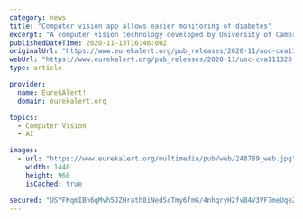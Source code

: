 ```yaml
---
category: news
title: "Computer vision app allows easier monitoring of diabetes"
excerpt: "A computer vision technology developed by University of Cambridge engineers has now been developed into a free mobile phone app for regular monitoring of glucose levels in people with diabetes."
publishedDateTime: 2020-11-13T16:46:00Z
originalUrl: "https://www.eurekalert.org/pub_releases/2020-11/uoc-cva111320.php"
webUrl: "https://www.eurekalert.org/pub_releases/2020-11/uoc-cva111320.php"
type: article

provider:
  name: EurekAlert!
  domain: eurekalert.org

topics:
  - Computer Vision
  - AI

images:
  - url: "https://www.eurekalert.org/multimedia/pub/web/248789_web.jpg"
    width: 1440
    height: 960
    isCached: true

secured: "USYFKqmIBn6qMvh5JZHrath8iNedScTmy6fmG/4nhqryH2fvB4V3VF7meUqeZERVu4bQE0Ax26wBMDTpkLKm9rb1ms7W/oHLD7JovTSedY1ZKPgKaPQeYHeX4ZrhPF2YTrmFEWyHgGBQVBMUG05LpnSfHAE0qh3jQA3jHAP9Jk155GCAJWyjQoKe1tbQDp5fn3U2uo0zAceTMZj1wkycudg28uxHbtCGtZxmKw07CBAX+T+OCI40eAGIJNI5800NNUDsF/wD9IOg0AkNC2a4GEMttCyZYrRNLv4qPtwxbX6I4T7GgIDRHkuiyKlFM2fJywsoJ2dbxXKPDX50HK8QHDrn/543bDzdWp6lxiTrmbo=;KI6vngeoYUwK/5Amg5sNNg=="
---
```



